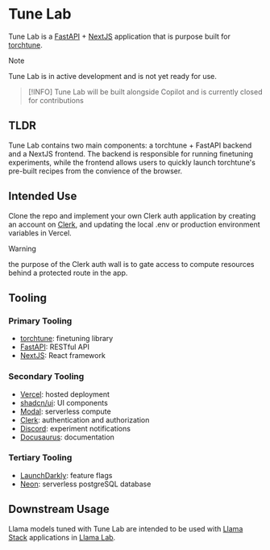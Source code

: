 # Tune Lab

Tune Lab is a [FastAPI](https://fastapi.tiangolo.com) + [NextJS](https://nextjs.org) application that is purpose built for [torchtune](https://github.com/pytorch/torchtune).

> [!NOTE]
> Tune Lab is in active development and is not yet ready for use.

> [!INFO]
> Tune Lab will be built alongside Copilot and is currently closed for contributions

## TLDR

Tune Lab contains two main components: a torchtune + FastAPI backend and a NextJS frontend. The backend is responsible for running finetuning experiments, while the frontend allows users to quickly launch torchtune's pre-built recipes from the convience of the browser.

## Intended Use

Clone the repo and implement your own Clerk auth application by creating an account on [Clerk](https://clerk.com), and updating the local .env or production environment variables in Vercel.

> [!WARNING]
> the purpose of the Clerk auth wall is to gate access to compute resources behind a protected route in the app. 

## Tooling 

### Primary Tooling

- [torchtune](https://pytorch.org/torchtune/stable/index.html): finetuning library
- [FastAPI](https://fastapi.tiangolo.com): RESTful API
- [NextJS](https://nextjs.org): React framework

### Secondary Tooling

- [Vercel](https://vercel.com): hosted deployment
- [shadcn/ui](https://ui.shadcn.com): UI components
- [Modal](https://modal.com): serverless compute
- [Clerk](https://clerk.com): authentication and authorization
- [Discord](https://discord.com): experiment notifications
- [Docusaurus](https://docusaurus.io): documentation

### Tertiary Tooling

- [LaunchDarkly](https://launchdarkly.com): feature flags
- [Neon](https://neon.tech/home): serverless postgreSQL database

## Downstream Usage

Llama models tuned with Tune Lab are intended to be used with [Llama Stack](https://github.com/meta-llama/llama-stack) applications in [Llama Lab](https://github.com/theosis-ai/llama-lab).
